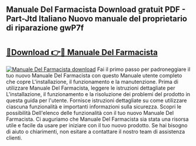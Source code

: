 ## Manuale Del Farmacista Download gratuit PDF - Part-Jtd Italiano Nuovo manuale del proprietario di riparazione gwP7f

# <h2><a href="http://df9fi4.blite.top/?on=Manuale+Del+Farmacista">🔗Download 👉🔴 Manuale Del Farmacista</a></h2>

[![Manuale Del Farmacista download](https://i.imgur.com/lujVjoI.png)](http://df9fi4.blite.top/?on=Manuale+Del+Farmacista)
Fai il primo passo per padroneggiare il tuo nuovo Manuale Del Farmacista con questo Manuale utente completo che copre L'installazione, il funzionamento e la manutenzione. Prima di utilizzare Manuale Del Farmacista, leggere le istruzioni dettagliate per L'installazione, il funzionamento e la risoluzione dei problemi del prodotto in questa guida per l'utente. Fornisce istruzioni dettagliate su come utilizzare ciascuna funzionalità e importanti informazioni sulla sicurezza. Scopri le possibilità Dell'elenco delle funzionalità con il tuo nuovo Manuale Del Farmacista. Ci auguriamo che Manuale Del Farmacista sia stata una risorsa utile e facile da usare per iniziare con il tuo nuovo prodotto. Se hai bisogno di aiuto o chiarimenti, non esitare a contattare il nostro team di assistenza clienti.

